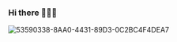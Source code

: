 ### Hi there 👋👨‍💻
![53590338-8AA0-4431-89D3-0C2BC4F4DEA7](https://github.com/pdromoreno7/pdromoreno7/assets/72107810/9e10e1fa-821a-479e-9040-c32e7e9067c5)



<!--
**pdromoreno7/pdromoreno7** is a ✨ _special_ ✨ repository because its `README.md` (this file) appears on your GitHub profile.

Here are some ideas to get you started:

- 🔭 I’m currently working on ...
- 🌱 I’m currently learning ...
- 👯 I’m looking to collaborate on ...
- 🤔 I’m looking for help with ...
- 💬 Ask me about ...
- 📫 How to reach me: ...
- 😄 Pronouns: ...
- ⚡ Fun fact: ...
-->

